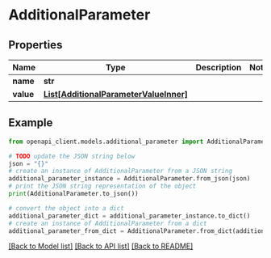 # AdditionalParameter


## Properties

Name | Type | Description | Notes
------------ | ------------- | ------------- | -------------
**name** | **str** |  | 
**value** | [**List[AdditionalParameterValueInner]**](AdditionalParameterValueInner.md) |  | 

## Example

```python
from openapi_client.models.additional_parameter import AdditionalParameter

# TODO update the JSON string below
json = "{}"
# create an instance of AdditionalParameter from a JSON string
additional_parameter_instance = AdditionalParameter.from_json(json)
# print the JSON string representation of the object
print(AdditionalParameter.to_json())

# convert the object into a dict
additional_parameter_dict = additional_parameter_instance.to_dict()
# create an instance of AdditionalParameter from a dict
additional_parameter_from_dict = AdditionalParameter.from_dict(additional_parameter_dict)
```
[[Back to Model list]](../README.md#documentation-for-models) [[Back to API list]](../README.md#documentation-for-api-endpoints) [[Back to README]](../README.md)


